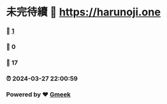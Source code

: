 # 未完待續 :link: https://harunoji.one 
### :page_facing_up: [1](https://harunoji.one/tag.html) 
### :speech_balloon: 0 
### :hibiscus: 17 
### :alarm_clock: 2024-03-27 22:00:59 
### Powered by :heart: [Gmeek](https://github.com/Meekdai/Gmeek)
